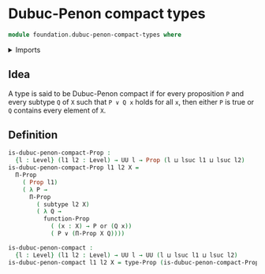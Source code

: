# Dubuc-Penon compact types

```agda
module foundation.dubuc-penon-compact-types where
```

<details><summary>Imports</summary>

```agda
open import foundation.disjunction
open import foundation.universe-levels

open import foundation-core.propositions
open import foundation-core.subtypes
```

</details>

## Idea

A type is said to be Dubuc-Penon compact if for every proposition `P` and every
subtype `Q` of `X` such that `P ∨ Q x` holds for all `x`, then either `P` is
true or `Q` contains every element of `X`.

## Definition

```agda
is-dubuc-penon-compact-Prop :
  {l : Level} (l1 l2 : Level) → UU l → Prop (l ⊔ lsuc l1 ⊔ lsuc l2)
is-dubuc-penon-compact-Prop l1 l2 X =
  Π-Prop
    ( Prop l1)
    ( λ P →
      Π-Prop
        ( subtype l2 X)
        ( λ Q →
          function-Prop
            ( (x : X) → P or (Q x))
            ( P ∨ (Π-Prop X Q))))

is-dubuc-penon-compact :
  {l : Level} (l1 l2 : Level) → UU l → UU (l ⊔ lsuc l1 ⊔ lsuc l2)
is-dubuc-penon-compact l1 l2 X = type-Prop (is-dubuc-penon-compact-Prop l1 l2 X)
```

